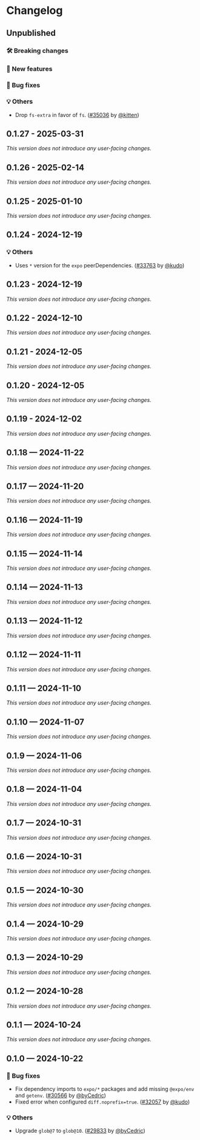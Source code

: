 # Changelog

## Unpublished

### 🛠 Breaking changes

### 🎉 New features

### 🐛 Bug fixes

### 💡 Others

- Drop `fs-extra` in favor of `fs`. ([#35036](https://github.com/expo/expo/pull/35036) by [@kitten](https://github.com/kitten))

## 0.1.27 - 2025-03-31

_This version does not introduce any user-facing changes._

## 0.1.26 - 2025-02-14

_This version does not introduce any user-facing changes._

## 0.1.25 - 2025-01-10

_This version does not introduce any user-facing changes._

## 0.1.24 - 2024-12-19

### 💡 Others

- Uses `*` version for the `expo` peerDependencies. ([#33763](https://github.com/expo/expo/pull/33763) by [@kudo](https://github.com/kudo))

## 0.1.23 - 2024-12-19

_This version does not introduce any user-facing changes._

## 0.1.22 - 2024-12-10

_This version does not introduce any user-facing changes._

## 0.1.21 - 2024-12-05

_This version does not introduce any user-facing changes._

## 0.1.20 - 2024-12-05

_This version does not introduce any user-facing changes._

## 0.1.19 - 2024-12-02

_This version does not introduce any user-facing changes._

## 0.1.18 — 2024-11-22

_This version does not introduce any user-facing changes._

## 0.1.17 — 2024-11-20

_This version does not introduce any user-facing changes._

## 0.1.16 — 2024-11-19

_This version does not introduce any user-facing changes._

## 0.1.15 — 2024-11-14

_This version does not introduce any user-facing changes._

## 0.1.14 — 2024-11-13

_This version does not introduce any user-facing changes._

## 0.1.13 — 2024-11-12

_This version does not introduce any user-facing changes._

## 0.1.12 — 2024-11-11

_This version does not introduce any user-facing changes._

## 0.1.11 — 2024-11-10

_This version does not introduce any user-facing changes._

## 0.1.10 — 2024-11-07

_This version does not introduce any user-facing changes._

## 0.1.9 — 2024-11-06

_This version does not introduce any user-facing changes._

## 0.1.8 — 2024-11-04

_This version does not introduce any user-facing changes._

## 0.1.7 — 2024-10-31

_This version does not introduce any user-facing changes._

## 0.1.6 — 2024-10-31

_This version does not introduce any user-facing changes._

## 0.1.5 — 2024-10-30

_This version does not introduce any user-facing changes._

## 0.1.4 — 2024-10-29

_This version does not introduce any user-facing changes._

## 0.1.3 — 2024-10-29

_This version does not introduce any user-facing changes._

## 0.1.2 — 2024-10-28

_This version does not introduce any user-facing changes._

## 0.1.1 — 2024-10-24

_This version does not introduce any user-facing changes._

## 0.1.0 — 2024-10-22

### 🐛 Bug fixes

- Fix dependency imports to `expo/*` packages and add missing `@expo/env` and `getenv`. ([#30566](https://github.com/expo/expo/pull/30566) by [@byCedric](https://github.com/byCedric))
- Fixed error when configured `diff.noprefix=true`. ([#32057](https://github.com/expo/expo/pull/32057) by [@kudo](https://github.com/kudo))

### 💡 Others

- Upgrade `glob@7` to `glob@10`. ([#29833](https://github.com/expo/expo/pull/29833) by [@byCedric](https://github.com/byCedric))
